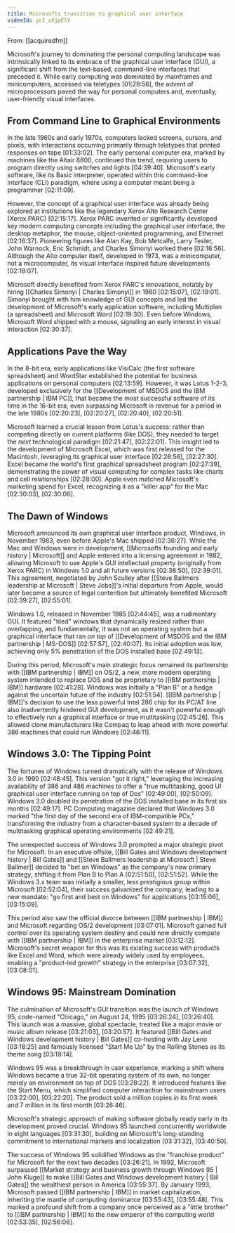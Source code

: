 ```yaml
---
title: Microsofts transition to graphical user interface
videoId: ycI_xXjpElY
---
```


From: [[acquiredfm]] <br/> 

Microsoft's journey to dominating the personal computing landscape was intrinsically linked to its embrace of the graphical user interface (GUI), a significant shift from the text-based, command-line interfaces that preceded it. While early computing was dominated by mainframes and minicomputers, accessed via teletypes <a class="yt-timestamp" data-t="01:29:56">[01:29:56]</a>, the advent of microprocessors paved the way for personal computers and, eventually, user-friendly visual interfaces.

## From Command Line to Graphical Environments

In the late 1960s and early 1970s, computers lacked screens, cursors, and pixels, with interactions occurring primarily through teletypes that printed responses on tape <a class="yt-timestamp" data-t="01:33:02">[01:33:02]</a>. The early personal computer era, marked by machines like the Altair 8800, continued this trend, requiring users to program directly using switches and lights <a class="yt-timestamp" data-t="04:39:40">[04:39:40]</a>. Microsoft's early software, like its Basic interpreter, operated within this command-line interface (CLI) paradigm, where using a computer meant being a programmer <a class="yt-timestamp" data-t="02:11:09">[02:11:09]</a>.

However, the concept of a graphical user interface was already being explored at institutions like the legendary Xerox Alto Research Center (Xerox PARC) <a class="yt-timestamp" data-t="02:15:17">[02:15:17]</a>. Xerox PARC invented or significantly developed key modern computing concepts including the graphical user interface, the desktop metaphor, the mouse, object-oriented programming, and Ethernet <a class="yt-timestamp" data-t="02:16:37">[02:16:37]</a>. Pioneering figures like Alan Kay, Bob Metcalfe, Larry Tesler, John Warnock, Eric Schmidt, and Charles Simonyi worked there <a class="yt-timestamp" data-t="02:16:56">[02:16:56]</a>. Although the Alto computer itself, developed in 1973, was a minicomputer, not a microcomputer, its visual interface inspired future developments <a class="yt-timestamp" data-t="02:18:07">[02:18:07]</a>.

Microsoft directly benefited from Xerox PARC's innovations, notably by hiring [[Charles Simonyi | Charles Simonyi]] in 1980 <a class="yt-timestamp" data-t="02:15:07">[02:15:07]</a>, <a class="yt-timestamp" data-t="02:19:01">[02:19:01]</a>. Simonyi brought with him knowledge of GUI concepts and led the development of Microsoft's early application software, including Multiplan (a spreadsheet) and Microsoft Word <a class="yt-timestamp" data-t="02:19:30">[02:19:30]</a>. Even before Windows, Microsoft Word shipped with a mouse, signaling an early interest in visual interaction <a class="yt-timestamp" data-t="02:30:37">[02:30:37]</a>.

## Applications Pave the Way

In the 8-bit era, early applications like VisiCalc (the first software spreadsheet) and WordStar established the potential for business applications on personal computers <a class="yt-timestamp" data-t="02:13:59">[02:13:59]</a>. However, it was Lotus 1-2-3, developed exclusively for the [[Development of MSDOS and the IBM partnership | IBM PC]], that became the most successful software of its time in the 16-bit era, even surpassing Microsoft in revenue for a period in the late 1980s <a class="yt-timestamp" data-t="02:20:23">[02:20:23]</a>, <a class="yt-timestamp" data-t="02:20:27">[02:20:27]</a>, <a class="yt-timestamp" data-t="02:20:40">[02:20:40]</a>, <a class="yt-timestamp" data-t="02:20:51">[02:20:51]</a>.

Microsoft learned a crucial lesson from Lotus's success: rather than competing directly on current platforms (like DOS), they needed to target the *next* technological paradigm <a class="yt-timestamp" data-t="02:21:47">[02:21:47]</a>, <a class="yt-timestamp" data-t="02:22:01">[02:22:01]</a>. This insight led to the development of Microsoft Excel, which was first released for the Macintosh, leveraging its graphical user interface <a class="yt-timestamp" data-t="02:26:56">[02:26:56]</a>, <a class="yt-timestamp" data-t="02:27:30">[02:27:30]</a>. Excel became the world's first graphical spreadsheet program <a class="yt-timestamp" data-t="02:27:39">[02:27:39]</a>, demonstrating the power of visual computing for complex tasks like charts and cell relationships <a class="yt-timestamp" data-t="02:28:00">[02:28:00]</a>. Apple even matched Microsoft's marketing spend for Excel, recognizing it as a "killer app" for the Mac <a class="yt-timestamp" data-t="02:30:03">[02:30:03]</a>, <a class="yt-timestamp" data-t="02:30:06">[02:30:06]</a>.

## The Dawn of Windows

Microsoft announced its own graphical user interface product, Windows, in November 1983, even before Apple's Mac shipped <a class="yt-timestamp" data-t="02:36:27">[02:36:27]</a>. While the Mac and Windows were in development, [[Microsofts founding and early history | Microsoft]] and Apple entered into a licensing agreement in 1982, allowing Microsoft to use Apple's GUI intellectual property (originally from Xerox PARC) in Windows 1.0 and all future versions <a class="yt-timestamp" data-t="02:38:50">[02:38:50]</a>, <a class="yt-timestamp" data-t="02:39:01">[02:39:01]</a>. This agreement, negotiated by John Sculley after [[Steve Ballmers leadership at Microsoft | Steve Jobs]]'s initial departure from Apple, would later become a source of legal contention but ultimately benefited Microsoft <a class="yt-timestamp" data-t="02:39:27">[02:39:27]</a>, <a class="yt-timestamp" data-t="02:55:01">[02:55:01]</a>.

Windows 1.0, released in November 1985 <a class="yt-timestamp" data-t="02:44:45">[02:44:45]</a>, was a rudimentary GUI. It featured "tiled" windows that dynamically resized rather than overlapping, and fundamentally, it was not an operating system but a graphical interface that ran *on top* of [[Development of MSDOS and the IBM partnership | MS-DOS]] <a class="yt-timestamp" data-t="02:57:57">[02:57:57]</a>, <a class="yt-timestamp" data-t="02:40:07">[02:40:07]</a>. Its initial adoption was low, achieving only 5% penetration of the DOS installed base <a class="yt-timestamp" data-t="02:49:13">[02:49:13]</a>.

During this period, Microsoft's main strategic focus remained its partnership with [[IBM partnership | IBM]] on OS/2, a new, more modern operating system intended to replace DOS and be proprietary to [[IBM partnership | IBM]] hardware <a class="yt-timestamp" data-t="02:41:28">[02:41:28]</a>. Windows was initially a "Plan B" or a hedge against the uncertain future of the industry <a class="yt-timestamp" data-t="02:51:54">[02:51:54]</a>. [[IBM partnership | IBM]]'s decision to use the less powerful Intel 286 chip for its PC/AT line also inadvertently hindered GUI development, as it wasn't powerful enough to effectively run a graphical interface or true multitasking <a class="yt-timestamp" data-t="02:45:26">[02:45:26]</a>. This allowed clone manufacturers like Compaq to leap ahead with more powerful 386 machines that could run Windows <a class="yt-timestamp" data-t="02:46:11">[02:46:11]</a>.

## Windows 3.0: The Tipping Point

The fortunes of Windows turned dramatically with the release of Windows 3.0 in 1990 <a class="yt-timestamp" data-t="02:48:45">[02:48:45]</a>. This version "got it right," leveraging the increasing availability of 386 and 486 machines to offer a "true multitasking, good UI graphical user interface running on top of Dos" <a class="yt-timestamp" data-t="02:49:00">[02:49:00]</a>, <a class="yt-timestamp" data-t="02:50:09">[02:50:09]</a>. Windows 3.0 doubled its penetration of the DOS installed base in its first six months <a class="yt-timestamp" data-t="02:49:17">[02:49:17]</a>. PC Computing magazine declared that Windows 3.0 marked "the first day of the second era of IBM-compatible PCs," transforming the industry from a character-based system to a decade of multitasking graphical operating environments <a class="yt-timestamp" data-t="02:49:21">[02:49:21]</a>.

The unexpected success of Windows 3.0 prompted a major strategic pivot for Microsoft. In an executive offsite, [[Bill Gates and Windows development history | Bill Gates]] and [[Steve Ballmers leadership at Microsoft | Steve Ballmer]] decided to "bet on Windows" as the company's new primary strategy, shifting it from Plan B to Plan A <a class="yt-timestamp" data-t="02:51:50">[02:51:50]</a>, <a class="yt-timestamp" data-t="02:51:52">[02:51:52]</a>. While the Windows 3.x team was initially a smaller, less prestigious group within Microsoft <a class="yt-timestamp" data-t="02:52:04">[02:52:04]</a>, their success galvanized the company, leading to a new mandate: "go first and best on Windows" for applications <a class="yt-timestamp" data-t="03:15:06">[03:15:06]</a>, <a class="yt-timestamp" data-t="03:15:09">[03:15:09]</a>.

This period also saw the official divorce between [[IBM partnership | IBM]] and Microsoft regarding OS/2 development <a class="yt-timestamp" data-t="03:07:01">[03:07:01]</a>. Microsoft gained full control over its operating system destiny and could now directly compete with [[IBM partnership | IBM]] in the enterprise market <a class="yt-timestamp" data-t="03:12:12">[03:12:12]</a>. Microsoft's secret weapon for this was its existing success with products like Excel and Word, which were already widely used by employees, enabling a "product-led growth" strategy in the enterprise <a class="yt-timestamp" data-t="03:07:32">[03:07:32]</a>, <a class="yt-timestamp" data-t="03:08:01">[03:08:01]</a>.

## Windows 95: Mainstream Domination

The culmination of Microsoft's GUI transition was the launch of Windows 95, code-named "Chicago," on August 24, 1995 <a class="yt-timestamp" data-t="03:26:24">[03:26:24]</a>, <a class="yt-timestamp" data-t="03:26:40">[03:26:40]</a>. This launch was a massive, global spectacle, treated like a major movie or music album release <a class="yt-timestamp" data-t="03:21:03">[03:21:03]</a>, <a class="yt-timestamp" data-t="03:20:57">[03:20:57]</a>. It featured [[Bill Gates and Windows development history | Bill Gates]] co-hosting with Jay Leno <a class="yt-timestamp" data-t="03:18:25">[03:18:25]</a> and famously licensed "Start Me Up" by the Rolling Stones as its theme song <a class="yt-timestamp" data-t="03:19:14">[03:19:14]</a>.

Windows 95 was a breakthrough in user experience, marking a shift where Windows became a true 32-bit operating system of its own, no longer merely an environment on top of DOS <a class="yt-timestamp" data-t="03:28:22">[03:28:22]</a>. It introduced features like the Start Menu, which simplified computer interaction for mainstream users <a class="yt-timestamp" data-t="03:22:00">[03:22:00]</a>, <a class="yt-timestamp" data-t="03:22:20">[03:22:20]</a>. The product sold a million copies in its first week and 7 million in its first month <a class="yt-timestamp" data-t="03:26:46">[03:26:46]</a>.

Microsoft's strategic approach of making software globally ready early in its development proved crucial. Windows 95 launched concurrently worldwide in eight languages <a class="yt-timestamp" data-t="03:31:30">[03:31:30]</a>, building on Microsoft's long-standing commitment to international markets and localization <a class="yt-timestamp" data-t="03:31:32">[03:31:32]</a>, <a class="yt-timestamp" data-t="03:40:50">[03:40:50]</a>.

The success of Windows 95 solidified Windows as the "franchise product" for Microsoft for the next two decades <a class="yt-timestamp" data-t="03:26:21">[03:26:21]</a>. In 1992, Microsoft surpassed [[Market strategy and business growth through Windows 95 | John Kluge]] to make [[Bill Gates and Windows development history | Bill Gates]] the wealthiest person in America <a class="yt-timestamp" data-t="03:55:37">[03:55:37]</a>. By January 1993, Microsoft passed [[IBM partnership | IBM]] in market capitalization, inheriting the mantle of computing dominance <a class="yt-timestamp" data-t="03:55:43">[03:55:43]</a>, <a class="yt-timestamp" data-t="03:55:48">[03:55:48]</a>. This marked a profound shift from a company once perceived as a "little brother" to [[IBM partnership | IBM]] to the new emperor of the computing world <a class="yt-timestamp" data-t="02:53:35">[02:53:35]</a>, <a class="yt-timestamp" data-t="02:56:06">[02:56:06]</a>.
